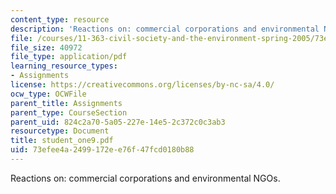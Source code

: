 ```yaml
---
content_type: resource
description: 'Reactions on: commercial corporations and environmental NGOs.'
file: /courses/11-363-civil-society-and-the-environment-spring-2005/73efee4a2499172ee76f47fcd0180b88_student_one9.pdf
file_size: 40972
file_type: application/pdf
learning_resource_types:
- Assignments
license: https://creativecommons.org/licenses/by-nc-sa/4.0/
ocw_type: OCWFile
parent_title: Assignments
parent_type: CourseSection
parent_uid: 824c2a70-5a05-227e-14e5-2c372c0c3ab3
resourcetype: Document
title: student_one9.pdf
uid: 73efee4a-2499-172e-e76f-47fcd0180b88
---
```

Reactions on: commercial corporations and environmental NGOs.